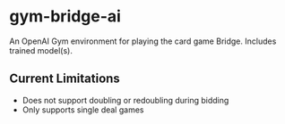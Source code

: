 # gym-bridge-ai
An OpenAI Gym environment for playing the card game Bridge. Includes trained model(s).

## Current Limitations
* Does not support doubling or redoubling during bidding
* Only supports single deal games
